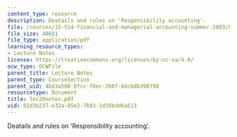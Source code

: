```yaml
---
content_type: resource
description: Deatails and rules on 'Responsibility accounting'.
file: /courses/15-514-financial-and-managerial-accounting-summer-2003/81d3b237e32a85e27b831d16bdd6a513_lec20notes.pdf
file_size: 48651
file_type: application/pdf
learning_resource_types:
- Lecture Notes
license: https://creativecommons.org/licenses/by-nc-sa/4.0/
ocw_type: OCWFile
parent_title: Lecture Notes
parent_type: CourseSection
parent_uid: 4bd3a508-0fcc-f8ec-2607-8dcbdb398798
resourcetype: Document
title: lec20notes.pdf
uid: 81d3b237-e32a-85e2-7b83-1d16bdd6a513
---
```

Deatails and rules on 'Responsibility accounting'.